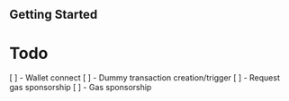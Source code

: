 ## Getting Started

# Todo

[ ] - Wallet connect
[ ] - Dummy transaction creation/trigger
[ ] - Request gas sponsorship
[ ] - Gas sponsorship
